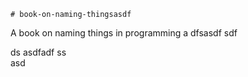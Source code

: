    # book-on-naming-thingsasdf  
A book on naming things in programming
a 
dfsasdf  sdf 

 ds 
asdfadf
ss   
asd
               
